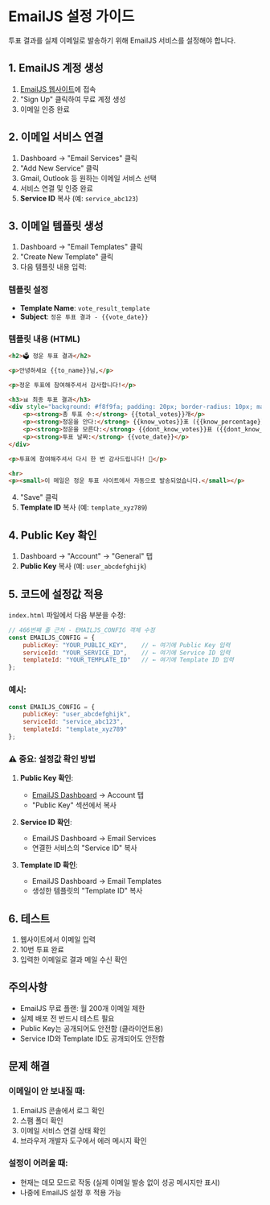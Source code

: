 # EmailJS 설정 가이드

투표 결과를 실제 이메일로 발송하기 위해 EmailJS 서비스를 설정해야 합니다.

## 1. EmailJS 계정 생성

1. [EmailJS 웹사이트](https://www.emailjs.com/)에 접속
2. "Sign Up" 클릭하여 무료 계정 생성
3. 이메일 인증 완료

## 2. 이메일 서비스 연결

1. Dashboard → "Email Services" 클릭
2. "Add New Service" 클릭
3. Gmail, Outlook 등 원하는 이메일 서비스 선택
4. 서비스 연결 및 인증 완료
5. **Service ID** 복사 (예: `service_abc123`)

## 3. 이메일 템플릿 생성

1. Dashboard → "Email Templates" 클릭
2. "Create New Template" 클릭
3. 다음 템플릿 내용 입력:

### 템플릿 설정
- **Template Name**: `vote_result_template`
- **Subject**: `정운 투표 결과 - {{vote_date}}`

### 템플릿 내용 (HTML)
```html
<h2>🗳️ 정운 투표 결과</h2>

<p>안녕하세요 {{to_name}}님,</p>

<p>정운 투표에 참여해주셔서 감사합니다!</p>

<h3>📊 최종 투표 결과</h3>
<div style="background: #f8f9fa; padding: 20px; border-radius: 10px; margin: 20px 0;">
    <p><strong>총 투표 수:</strong> {{total_votes}}개</p>
    <p><strong>정운을 안다:</strong> {{know_votes}}표 ({{know_percentage}}%)</p>
    <p><strong>정운을 모른다:</strong> {{dont_know_votes}}표 ({{dont_know_percentage}}%)</p>
    <p><strong>투표 날짜:</strong> {{vote_date}}</p>
</div>

<p>투표에 참여해주셔서 다시 한 번 감사드립니다! 🎉</p>

<hr>
<p><small>이 메일은 정운 투표 사이트에서 자동으로 발송되었습니다.</small></p>
```

4. "Save" 클릭
5. **Template ID** 복사 (예: `template_xyz789`)

## 4. Public Key 확인

1. Dashboard → "Account" → "General" 탭
2. **Public Key** 복사 (예: `user_abcdefghijk`)

## 5. 코드에 설정값 적용

`index.html` 파일에서 다음 부분을 수정:

```javascript
// 466번째 줄 근처 - EMAILJS_CONFIG 객체 수정
const EMAILJS_CONFIG = {
    publicKey: "YOUR_PUBLIC_KEY",    // ← 여기에 Public Key 입력
    serviceId: "YOUR_SERVICE_ID",    // ← 여기에 Service ID 입력
    templateId: "YOUR_TEMPLATE_ID"   // ← 여기에 Template ID 입력
};
```

### 예시:
```javascript
const EMAILJS_CONFIG = {
    publicKey: "user_abcdefghijk",
    serviceId: "service_abc123", 
    templateId: "template_xyz789"
};
```

### ⚠️ 중요: 설정값 확인 방법

1. **Public Key 확인**:
   - [EmailJS Dashboard](https://dashboard.emailjs.com/admin/account) → Account 탭
   - "Public Key" 섹션에서 복사

2. **Service ID 확인**:
   - EmailJS Dashboard → Email Services
   - 연결한 서비스의 "Service ID" 복사

3. **Template ID 확인**:
   - EmailJS Dashboard → Email Templates  
   - 생성한 템플릿의 "Template ID" 복사

## 6. 테스트

1. 웹사이트에서 이메일 입력
2. 10번 투표 완료
3. 입력한 이메일로 결과 메일 수신 확인

## 주의사항

- EmailJS 무료 플랜: 월 200개 이메일 제한
- 실제 배포 전 반드시 테스트 필요
- Public Key는 공개되어도 안전함 (클라이언트용)
- Service ID와 Template ID도 공개되어도 안전함

## 문제 해결

### 이메일이 안 보내질 때:
1. EmailJS 콘솔에서 로그 확인
2. 스팸 폴더 확인
3. 이메일 서비스 연결 상태 확인
4. 브라우저 개발자 도구에서 에러 메시지 확인

### 설정이 어려울 때:
- 현재는 데모 모드로 작동 (실제 이메일 발송 없이 성공 메시지만 표시)
- 나중에 EmailJS 설정 후 적용 가능
